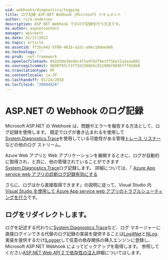 ```yaml
---
uid: webhooks/diagnostics/logging
title: ログ記録 ASP.NET Webhook |Microsoft ドキュメント
author: rick-anderson
description: ASP.NET Webhook でのログ記録を行う方法です。
ms.author: aspnetcontent
manager: wpickett
ms.date: 01/17/2012
ms.topic: article
ms.assetid: f71bc442-5f80-481b-a32c-a0ec18dee9d6
ms.technology: ''
ms.prod: .net-framework
ms.openlocfilehash: 042d20e38a9bc4f1e9792f6e3ff5be11a1eaa882
ms.sourcegitcommit: 060879fcf3f73d2366b5c811986f8695fff65db8
ms.translationtype: MT
ms.contentlocale: ja-JP
ms.lasthandoff: 01/24/2018
ms.locfileid: "28044826"
---
```

# <a name="aspnet-webhooks-logging"></a>ASP.NET の Webhook のログ記録

Microsoft ASP.NET の Webhook は、問題やエラーを報告する方法として、ログ記録を使用します。 既定でログが書き込まれるを使用して[System.Diagnostics.Trace](https://msdn.microsoft.com/library/system.diagnostics.trace)を使用している可能性がある管理[トレース リスナー](https://msdn.microsoft.com/library/system.diagnostics.tracelistener.aspx)などの他のログ ストリーム。

Azure Web アプリと Web アプリケーションを展開するときに、ログが自動的に取得され、と共に、他の管理されていることができます[System.Diagnostics.Trace](https://msdn.microsoft.com/library/system.diagnostics.trace)ログ記録します。 詳細については、「 [Azure App service web アプリの診断ログ記録有効にする](https://azure.microsoft.com/documentation/articles/web-sites-enable-diagnostic-log/)

さらに、ログはから直接取得できます」の説明に従って、Visual Studio 内[Visual Studio を使用して Azure App service web アプリのトラブルシューティングを行う](https://azure.microsoft.com/documentation/articles/web-sites-dotnet-troubleshoot-visual-studio/#webserverlogs)です。

## <a name="redirecting-logs"></a>ログをリダイレクトします。

ログを記述する代わりに[System.Diagnostics.Trace](https://msdn.microsoft.com/library/system.diagnostics.trace)など、ログ マネージャーに直接ログインできる代替のログ記録の実装を提供することは[Log4Net](http://logging.apache.org/log4net/)と[NLog](http://nlog-project.org/). 実装を提供するだけ[ILogger](https://github.com/aspnet/WebHooks/blob/master/src/Microsoft.AspNet.WebHooks.Common/Diagnostics/ILogger.cs)して任意の依存関係の挿入エンジンに登録し、Microsoft ASP.NET Webhook によってピックアップを取得します。 参照してください[ASP.NET Web API 2 で依存性の注入](https://www.asp.net/web-api/overview/advanced/dependency-injection)詳細についてはします。
